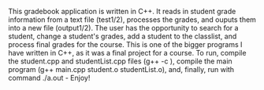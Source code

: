 This gradebook application is written in C++. It reads in student grade information from a text file (test1/2), processes the grades, and ouputs them into a new file (output1/2). The user has the opportunity to search for a student, change a student's grades, add a student to the classlist, and process final grades for the course. This is one of the bigger programs I have written in C++, as it was a final project for a course. To run, compile the student.cpp and studentList.cpp files (g++ -c <fileNameHere>), compile the main program (g++ main.cpp student.o studentList.o), and, finally, run with command ./a.out - Enjoy!
